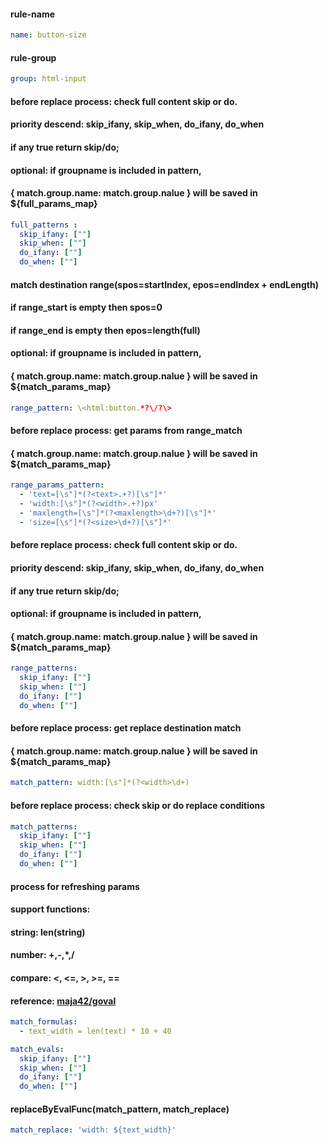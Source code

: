 #### rule-name
```yaml
name: button-size
```

#### rule-group
```yaml
group: html-input
```
#### before replace process: check full content skip or do.
#### priority descend: skip_ifany, skip_when, do_ifany, do_when
#### if any true return skip/do;
#### optional: if groupname is included in pattern, 
####  { match.group.name: match.group.nalue } will be saved in ${full_params_map}
```yaml
full_patterns :
  skip_ifany: [""]
  skip_when: [""]
  do_ifany: [""]
  do_when: [""]
```

#### match destination range(spos=startIndex, epos=endIndex + endLength) 
#### if range_start is empty then spos=0
#### if range_end is empty then epos=length(full)
#### optional: if groupname is included in pattern, 
####  { match.group.name: match.group.nalue } will be saved in ${match_params_map}
```yaml
range_pattern: \<html:button.*?\/?\>
```

#### before replace process: get params from range_match
####  { match.group.name: match.group.nalue } will be saved in ${match_params_map}
```yaml
range_params_pattern:
  - 'text=[\s"]*(?<text>.+?)[\s"]*'
  - 'width:[\s"]*(?<width>.+?)px'
  - 'maxlength=[\s"]*(?<maxlength>\d+?)[\s"]*'
  - 'size=[\s"]*(?<size>\d+?)[\s"]*'
```

#### before replace process: check full content skip or do.
#### priority descend: skip_ifany, skip_when, do_ifany, do_when
#### if any true return skip/do;
#### optional: if groupname is included in pattern, 
####  { match.group.name: match.group.nalue } will be saved in ${match_params_map}
```yaml
range_patterns:
  skip_ifany: [""]
  skip_when: [""]
  do_ifany: [""]
  do_when: [""]
```
#### before replace process: get replace destination match
####  { match.group.name: match.group.nalue } will be saved in ${match_params_map}
```yaml
match_pattern: width:[\s"]*(?<width>\d+)
```
#### before replace process: check skip or do replace conditions
```yaml
match_patterns:
  skip_ifany: [""]
  skip_when: [""]
  do_ifany: [""]
  do_when: [""]
```

#### process for refreshing params
#### support functions: 
####  string: len(string)
####  number: +,-,*,/
####  compare: <, <=, >, >=, ==
####  reference: [maja42/goval](https://github.com/maja42/goval)
```yaml
match_formulas:
  - text_width = len(text) * 10 + 40

match_evals:
  skip_ifany: [""]
  skip_when: [""]
  do_ifany: [""]
  do_when: [""]
```
#### replaceByEvalFunc(match_pattern, match_replace)
```yaml
match_replace: 'width: ${text_width}'
```